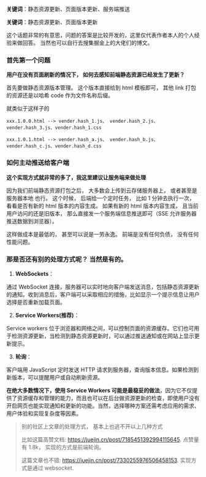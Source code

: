 **关键词**：静态资源更新、页面版本更新、服务端推送

**关键词**：静态资源更新、页面版本更新

这个话题非常的有意思，问题的答案是比较开发的，这里仅代表作者本人的个人经验来做回答。 当然也可以自行去搜集掘金上的大佬们的博文。

### 首先第一个问题

**用户在没有页面刷新的情况下， 如何去感知前端静态资源已经发生了更新？**

首先要做静态资源版本管理。 这个版本直接给到 html 模板即可， 其他 link 打包的资源还是以哈希 code 作为文件名称后缀。

就类似于这样子的

```
xxx.1.0.0.html --> vender.hash_1.js、 vender.hash_2.js、 vender.hash_3.js、vender.hash_1.css

xxx.1.0.1.html --> vender.hash_a.js、 vender.hash_b.js、 vender.hash_c.js、vender.hash_d.css
```

### 如何主动推送给客户端

**这个实现方式就非常的多了，我这里建议让服务端来做处理**

因为我们前端静态资源打包之后， 大多数会上传到云存储服务器上， 或者甚至是 服务器本地 也行。 这个时候， 后端给一个定时任务， 比如 1 分钟去执行一次， 看看是否有新的 html 版本的内容生成。 如果有新的 html 版本内容生成， 且当前用户访问的还是旧版本， 那么直接发一个服务端信息推送即可（SSE 允许服务器推送数据到浏览器）。


这样做成本是最低的， 甚至可以说是一劳永逸。 前端是没有任何负债， 没有任何性能问题。

### 那是否还有别的处理方式呢？ 当然是有的。

1. **WebSockets**：

通过 WebSocket 连接，服务器可以实时地向客户端发送消息，包括静态资源更新的通知。收到消息后，客户端可以采取相应的措施，比如显示一个提示信息让用户选择是否重新加载页面。

2. **Service Workers(推荐)**：

Service workers 位于浏览器和网络之间，可以控制页面的资源缓存。它们也可用于检测资源更新，当检测到静态资源更新时，可以通过推送通知或在网站上显示更新提示。

3. **轮询**：

客户端用 JavaScript 定时发送 HTTP 请求到服务器，查询版本信息。如果检测到新版本，可以提醒用户或自动刷新资源。

**在绝大多数情况下，使用 Service Workers 可能是最稳妥的做法**，因为它不仅提供了资源缓存和管理的能力，而且也可以在后台做资源更新的检查，即使用户没有开启网页也能实现通知和更新的功能。当然，选择哪种方案还需考虑应用的需求、用户体验和实现复杂度等因素。

> 别的社区上文章的处理方式， 基本上也逃不开以上几种方式
> 
> 比如这篇高赞文档: https://juejin.cn/post/7185451392994115645. 点赞量有 1.8k， 实现的方式是前端轮询。
> 
> 这篇文章也不错: https://juejin.cn/post/7330255976506458153. 实现方式是通过 websocket.

